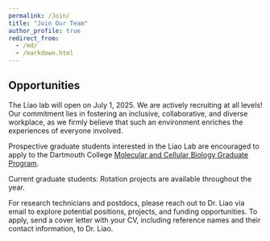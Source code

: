 ```yaml
---
permalink: /Join/
title: "Join Our Team"
author_profile: true
redirect_from: 
  - /md/
  - /markdown.html
---
```


## Opportunities
The Liao lab will open on July 1, 2025. We are actively recruiting at all levels! Our commitment lies in fostering an inclusive, collaborative, and diverse workplace, as we firmly believe that such an environment enriches the experiences of everyone involved.

Prospective graduate students interested in the Liao Lab are encouraged to apply to the Dartmouth College [Molecular and Cellular Biology Graduate Program](https://graduate.dartmouth.edu/mcb/).

Current graduate students: Rotation projects are available throughout the year.

For research technicians and postdocs, please reach out to Dr. Liao via email to explore potential positions, projects, and funding opportunities. To apply, send a cover letter with your CV, including reference names and their contact information, to Dr. Liao.  

